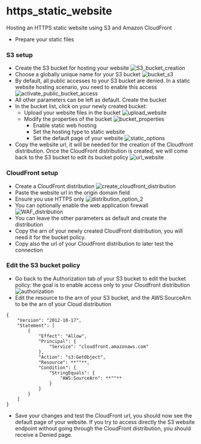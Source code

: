 # https_static_website
Hosting an HTTPS static website using S3 and Amazon CloudFront

* Prepare your static files


### S3 setup

* Create the S3 bucket for hosting your website
![S3_bucket_creation](./images/S3_bucket_creation.png)
* Choose a globally unique name for your S3 bucket
![bucket_s3](./images/bucket_s3.png)
* By default, all public accesses to your S3 bucket are denied. In a static website hosting scenario, you need to enable this access
![activate_public_bucket_access](./images/activate_public_bucket_access.png)
* All other parameters can be left as default. Create the bucket
* In the bucket list, click on your newly created bucket:
	- Upload your website files in the bucket
![upload_website](./images/upload_website.png)
	- Modify the properties of the bucket 
	![bucket_properties](./images/bucket_properties.png)
		- Enable static web hosting
		- Set the hosting type to static website
		- Set the default page of your website
		![static_options](./images/static_options.png)
* Copy the website url, it will be needed for the creation of the Cloudfront distribution. Once the CloudFront distribution is created, we will come back to the S3 bucket to edit its bucket policy
![url_website](./images/url_website.png)

### CloudFront setup

* Create a CloudFront distribution
![create_cloudfront_distribution](./images/create_cloudfront_distribution.png)
* Paste the website url in the origin domain field
* Ensure you use HTTPS only
![distribution_option_2](./images/distribution_option_2.png)
* You can optionally enable the web application firewall
![WAF_distribution](./images/WAF_distribution.png)
* You can leave the other parameters as default and create the distribution
* Copy the arn of your newly created CloudFront distribution, you will need it for the bucket policy. 
* Copy also the url of your CloudFront distribution to later test the connection

### Edit the S3 bucket policy
* Go back to the Authorization tab of your S3 bucket to edit the bucket policy: the goal is to enable access only to your Cloudfront distribution
![authorization](./images/authorization.png)
* Edit the resource to the arn of your S3 bucket, and the AWS:SourceArn to be the arn of your Cloud distribution

```
{
    "Version": "2012-10-17",
    "Statement": [
        {
            "Effect": "Allow",
            "Principal": {
                "Service": "cloudfront.amazonaws.com"
            },
            "Action": "s3:GetObject",
            "Resource": **""**,
            "Condition": {
                "StringEquals": {
                    "AWS:SourceArn": **""**
                }
            }
        }
    ]
}
```

* Save your changes and test the CloudFront url, you should now see the default page of your website. If you try to access directly the S3 website endpoint  without going through the CloudFront distribution, you should receive a Denied page.












